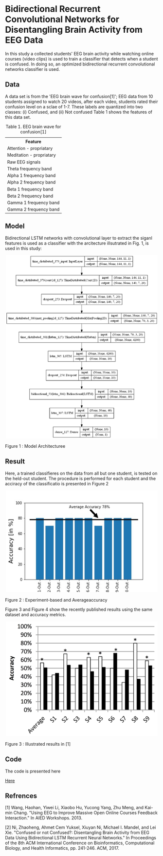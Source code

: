 # Bidirectional Recurrent Convolutional Networks for Disentangling Brain Activity from EEG Data

In this study a collected students' EEG brain activity while watching online courses (video clips) is used to train a classifier that detects when a student is confused. In doing so, an optimized bidirectional recurrent convolutional networks classifier is used.

## Data
A data set is from the 'EEG brain wave for confusion[1]'; EEG data from 10 students assigned to watch 20 videos, after each video, students rated their confusion level on a sclae of 1-7. These labels are quantized into two classes: (i) Confused, and (ii) Not confused
Table 1 shows the features of this data set.

<table style="width:50%">
  <caption>Table 1. EEG brain wave for confusion[1]</caption>
  <tr>
    <th>Feature</th>
  </tr>
  
  <tr>
    <td>Attention - propriatary</td>
  </tr>
  <tr>
    <td>Meditation - propriatary</td>
  </tr>
  <tr>
    <td>Raw EEG signals</td>
    
  </tr>
  <tr>
    <td>Theta frequency band</td> 
  </tr>
    <tr>
    <td>Alpha 1 frequency band</td> 
    </tr>
     <tr>
    <td>Alpha 2 frequency band</td> 
    </tr>
    <tr>
    <td>Beta 1 frequency band</td>
    </tr>
     <tr>
    <td>Beta 2 frequency band</td> 
    </tr>
    <tr>
    <td>Gamma 1 frequency band</td>
    </tr>
     <tr>
    <td>Gamma 2 frequency band</td> 
    </tr>
    </table>

## Model
Bidirectional LSTM networks with convolutional layer to extract the siganl features is used as a classifier with the arcitecture illsutrated in Fig. 1, is used in this study:

<p align="center">
  <img src="model_plot.png" width="500"/>
  <figcaption>Figure 1 : Model Architecturee</figcaption>
</p>

## Result
Here, a trained classifieres on the data from all but one student, is tested on the held-out student. 
The procedure is performed for each student and the acciracy of the classificatio is presented in Figure 2 

<p align="center">
  <img src="EndResulst.jpg" width="500"/>
  <figcaption>Figure 2 : Experiment-based and Averageaccuracy </figcaption>
</p>


Figure 3 and Figure 4 show the recently published results using the same dataset and accuracy metrics.

<p align="center">
  <img src="REF-1.jpg" width="500"/>
  <figcaption>Figure 3 : Illustrated results in [1] </figcaption>
</p>


## Code
The code is presented here <p><a href="http://localhost:8888/notebooks/OneDrive/Documents/GitHub/DNNs-for-EEG-Signals/DNNforEEFSignals.ipynb"> Here </a></p>


## Refrences
[1] Wang, Haohan, Yiwei Li, Xiaobo Hu, Yucong Yang, Zhu Meng, and Kai-min Chang. "Using EEG to Improve Massive Open Online Courses Feedback Interaction." In AIED Workshops. 2013.

[2] Ni, Zhaoheng, Ahmet Cem Yuksel, Xiuyan Ni, Michael I. Mandel, and Lei Xie. "Confused or not Confused?: Disentangling Brain Activity from EEG Data Using Bidirectional LSTM Recurrent Neural Networks." In Proceedings of the 8th ACM International Conference on Bioinformatics, Computational Biology, and Health Informatics, pp. 241-246. ACM, 2017.
